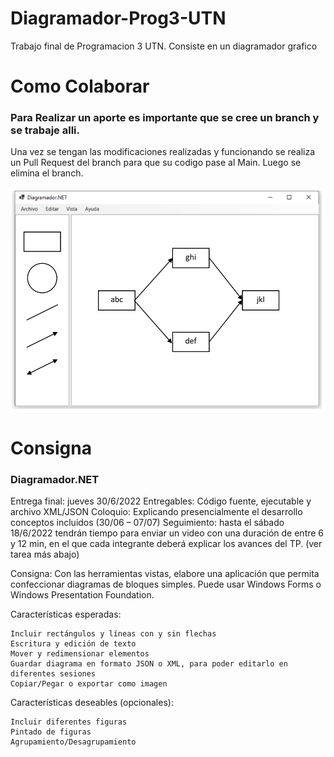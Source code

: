 # Diagramador-Prog3-UTN
Trabajo final de Programacion 3 UTN. Consiste en un diagramador grafico

# Como Colaborar
### Para Realizar un aporte es importante que se cree un branch y se trabaje alli.
Una vez se tengan las modificaciones realizadas y funcionando se realiza un Pull Request del branch para que su codigo pase al Main.
Luego se elimina el branch.

![Image text](https://github.com/Agustin-Basilio-Matijasevich/Diagramador-Prog3-UTN/blob/main/ejemplo%20TP.jpg)

# Consigna
### Diagramador.NET

Entrega final: jueves 30/6/2022
Entregables: Código fuente, ejecutable y archivo XML/JSON
Coloquio: Explicando presencialmente el desarrollo conceptos incluidos (30/06 – 07/07)
Seguimiento: hasta el sábado 18/6/2022 tendrán tiempo para enviar un video con una duración de entre 6 y 12 min, en el que cada integrante deberá explicar los avances del TP. (ver tarea más abajo)

Consigna: Con las herramientas vistas, elabore una aplicación que permita confeccionar diagramas de bloques simples. Puede usar Windows Forms o Windows Presentation Foundation.

 Características esperadas:

    Incluir rectángulos y líneas con y sin flechas
    Escritura y edición de texto
    Mover y redimensionar elementos
    Guardar diagrama en formato JSON o XML, para poder editarlo en diferentes sesiones
    Copiar/Pegar o exportar como imagen

Características deseables (opcionales):

    Incluir diferentes figuras
    Pintado de figuras
    Agrupamiento/Desagrupamiento
